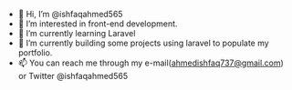 - 👋 Hi, I’m @ishfaqahmed565
- 👀 I’m interested in front-end development.
- 🌱 I’m currently learning Laravel
- 💞️ I’m currently building some projects using laravel to populate my portfolio.
- 📫 You can reach me through my e-mail(ahmedishfaq737@gmail.com) or Twitter @ishfaqahmed565

<!---
ishfaqahmed565/ishfaqahmed565 is a ✨ special ✨ repository because its `README.md` (this file) appears on your GitHub profile.
You can click the Preview link to take a look at your changes.
--->
